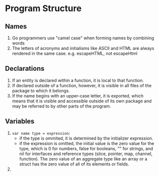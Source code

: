 # Program Structure

## Names
1. Go programmers use "camel case" when forming names by combining words
2. The letters of acronyms and initialisms like ASCII and HTML are always rendered in the same case. e.g. escapeHTML, not escapeHtml

## Declarations
1. If an entity is declared within a function, it is local to that function. 
2. If declared outside of a function, however, it is visible in all files of the package to which it belongs. 
3. If the name begins with an upper-case letter, it is exported, which means that it is visible and accessible outside of its own package and may be referred to by other parts of the program.

## Variables
1. `var name type = expression`: 
    * if the type is ommited, it is determined by the initializer expression.
    * if the expression is omitted, the initial value is the zero value for the type, which is 0 for numbers, false for booleans, "" for strings, and nil for interfaces and reference types (slice, pointer, map, channel, function). The zero value of an aggregate type like an array or a struct has the zero value of all of its elements or fields.
2. 
